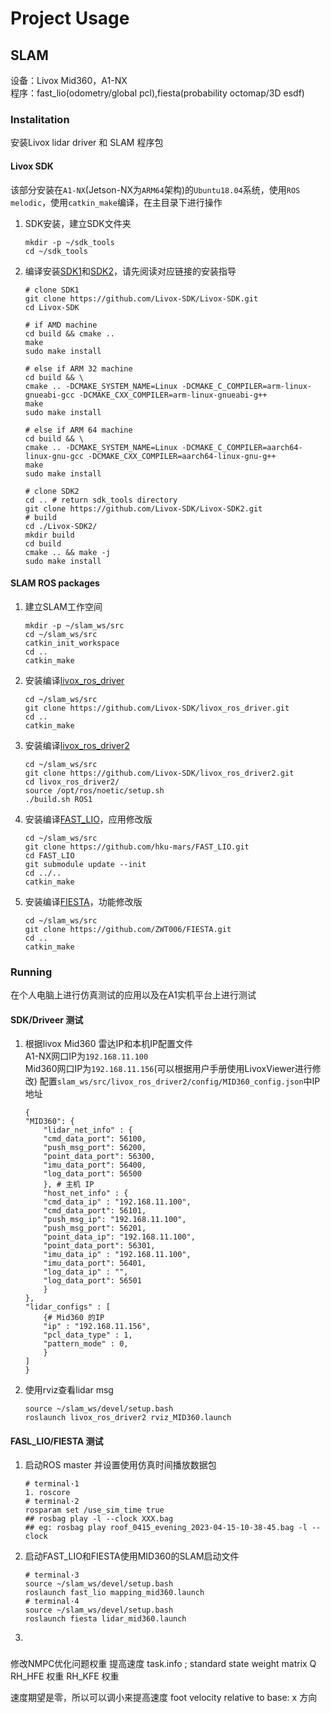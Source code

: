 # Project Usage

## SLAM
设备：Livox Mid360，A1-NX   
程序：fast_lio(odometry/global pcl),fiesta(probability octomap/3D esdf)

### Instalitation
安装Livox lidar driver 和 SLAM 程序包
#### Livox SDK
该部分安装在`A1-NX`(Jetson-NX为`ARM64`架构)的`Ubuntu18.04`系统，使用`ROS melodic`，使用`catkin_make`编译，在主目录下进行操作
1. SDK安装，建立SDK文件夹
    ```
    mkdir -p ~/sdk_tools
    cd ~/sdk_tools
    ```
2. 编译安装[SDK1](https://github.com/Livox-SDK/Livox-SDK)和[SDK2](https://github.com/Livox-SDK/Livox-SDK2)，请先阅读对应链接的安装指导
    ```
    # clone SDK1
    git clone https://github.com/Livox-SDK/Livox-SDK.git
    cd Livox-SDK

    # if AMD machine
    cd build && cmake ..
    make
    sudo make install

    # else if ARM 32 machine
    cd build && \
    cmake .. -DCMAKE_SYSTEM_NAME=Linux -DCMAKE_C_COMPILER=arm-linux-gnueabi-gcc -DCMAKE_CXX_COMPILER=arm-linux-gnueabi-g++
    make
    sudo make install

    # else if ARM 64 machine
    cd build && \
    cmake .. -DCMAKE_SYSTEM_NAME=Linux -DCMAKE_C_COMPILER=aarch64-linux-gnu-gcc -DCMAKE_CXX_COMPILER=aarch64-linux-gnu-g++
    make
    sudo make install

    # clone SDK2
    cd .. # return sdk_tools directory
    git clone https://github.com/Livox-SDK/Livox-SDK2.git
    # build 
    cd ./Livox-SDK2/
    mkdir build
    cd build
    cmake .. && make -j
    sudo make install
    ```


#### SLAM ROS packages
1. 建立SLAM工作空间
    ```
    mkdir -p ~/slam_ws/src
    cd ~/slam_ws/src
    catkin_init_workspace
    cd ..
    catkin_make
    ```
2. 安装编译[livox_ros_driver](https://github.com/Livox-SDK/livox_ros_driver)
    ```
    cd ~/slam_ws/src
    git clone https://github.com/Livox-SDK/livox_ros_driver.git
    cd ..
    catkin_make
    ```
3. 安装编译[livox_ros_driver2](https://github.com/Livox-SDK/livox_ros_driver2)
    ```
    cd ~/slam_ws/src
    git clone https://github.com/Livox-SDK/livox_ros_driver2.git
    cd livox_ros_driver2/
    source /opt/ros/noetic/setup.sh
    ./build.sh ROS1
    ```
4. 安装编译[FAST_LIO](https://github.com/hku-mars/FAST_LIO)，应用修改版
    ```
    cd ~/slam_ws/src
    git clone https://github.com/hku-mars/FAST_LIO.git
    cd FAST_LIO
    git submodule update --init
    cd ../..
    catkin_make
    ```
5. 安装编译[FIESTA](git@github.com:ZWT006/FIESTA.git)，功能修改版
    ```
    cd ~/slam_ws/src
    git clone https://github.com/ZWT006/FIESTA.git
    cd ..
    catkin_make
    ```

### Running
在个人电脑上进行仿真测试的应用以及在A1实机平台上进行测试

#### SDK/Driveer 测试
1. 根据livox Mid360 雷达IP和本机IP配置文件  
A1-NX网口IP为`192.168.11.100`  
Mid360网口IP为`192.168.11.156`(可以根据用户手册使用LivoxViewer进行修改)
配置`slam_ws/src/livox_ros_driver2/config/MID360_config.json`中IP地址
    ```
    {
    "MID360": {
        "lidar_net_info" : {
        "cmd_data_port": 56100,
        "push_msg_port": 56200,
        "point_data_port": 56300,
        "imu_data_port": 56400,
        "log_data_port": 56500
        }, # 主机 IP
        "host_net_info" : {
        "cmd_data_ip" : "192.168.11.100",
        "cmd_data_port": 56101,
        "push_msg_ip": "192.168.11.100",
        "push_msg_port": 56201,
        "point_data_ip": "192.168.11.100",
        "point_data_port": 56301,
        "imu_data_ip" : "192.168.11.100",
        "imu_data_port": 56401,
        "log_data_ip" : "",
        "log_data_port": 56501
        }
    },
    "lidar_configs" : [
        {# Mid360 的IP 
        "ip" : "192.168.11.156",
        "pcl_data_type" : 1,
        "pattern_mode" : 0,
        }
    ]
    }
    ```
2. 使用rviz查看lidar msg
    ```
    source ~/slam_ws/devel/setup.bash 
    roslaunch livox_ros_driver2 rviz_MID360.launch
    ```

#### FASL_LIO/FIESTA 测试
1. 启动ROS master 并设置使用仿真时间播放数据包
    ```
    # terminal·1
    1. roscore
    # terminal·2
    rosparam set /use_sim_time true
    ## rosbag play -l --clock XXX.bag
    ## eg: rosbag play roof_0415_evening_2023-04-15-10-38-45.bag -l --clock
    ``` 
2. 启动FAST_LIO和FIESTA使用MID360的SLAM启动文件
    ```
    # terminal·3
    source ~/slam_ws/devel/setup.bash
    roslaunch fast_lio mapping_mid360.launch
    # terminal·4
    source ~/slam_ws/devel/setup.bash
    roslaunch fiesta lidar_mid360.launch
    ```
3. 

#### 

###
修改NMPC优化问题权重 提高速度
task.info
; standard state weight matrix
Q
RH_HFE 权重
RH_KFE 权重

速度期望是零，所以可以调小来提高速度
foot velocity relative to base: 
x 方向